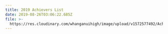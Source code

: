 ```yaml
---
title: 2019 Achievers List
date: 2019-08-26T03:06:22.685Z
file: >-
  https://res.cloudinary.com/whanganuihigh/image/upload/v1572577492/Achievers/2019_ACHIEVERS_LIST.pdf
---
```


